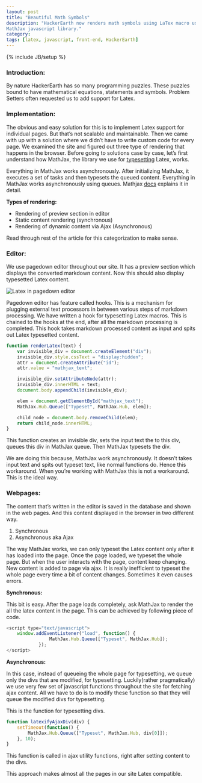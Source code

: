 ```yaml
---
layout: post
title: "Beautiful Math Symbols"
description: "HackerEarth now renders math symbols using LaTex macro using
MathJax javascript library."
category:
tags: [latex, javascript, front-end, HackerEarth]
---
```

{% include JB/setup %}

### Introduction:

By nature HackerEarth has so many programming puzzles. These puzzles bound to have mathematical equations, statements and symbols. Problem Setters often requested us to add support for Latex.

### Implementation:
The obvious and easy solution for this is to implement Latex support for individual pages. But that’s not scalable and maintainable. Then we came with up with a solution where we didn’t have to write custom code for every page. We examined the site and figured out three type of rendering that happens in the browser. Before going to solutions case by case, let’s first understand how MathJax, the library we use for [typesetting](https://en.wikipedia.org/wiki/Typesetting) Latex, works.

Everything in MathJax works asynchronously. After initializing MathJax, it executes a set of tasks and then typesets the queued content. Everything in MathJax works asynchronously using queues. Mathjax [docs](http://docs.mathjax.org/en/latest/start.html) explains it in detail.

**Types of rendering:**

 - Rendering of preview section in editor
 - Static content rendering (synchronous)
 - Rendering of dynamic content via Ajax (Asynchronous)

Read through rest of the article for this categorization to make sense.

### Editor:

We use pagedown editor throughout our site. It has a preview section which displays the converted markdown content. Now this should also display typesetted Latex content.

![Latex in pagedown editor](https://d320jcjashajb2.cloudfront.net/media/uploads/89bea86.png)

Pagedown editor has feature called hooks. This is a mechanism for plugging external text processors in between various steps of markdown processing. We have written a hook for typesetting Latex macros. This is chained to the hooks at the end, after all the markdown processing is completed. This hook takes markdown processed content as input and spits out Latex typesetted content.

```javascript
function renderLatex(text) {
    var invisible_div = document.createElement("div");
    invisible_div.style.cssText = "display:hidden";
    attr = document.createAttribute("id");
    attr.value = "mathjax_text";

    invisible_div.setAttributeNode(attr);
    invisible_div.innerHTML = text;
    document.body.appendChild(invisible_div);

    elem = document.getElementById("mathjax_text");
    MathJax.Hub.Queue(["Typeset", MathJax.Hub, elem]);

    child_node = document.body.removeChild(elem);
    return child_node.innerHTML;
}
```

This function creates an invisible div, sets the input text the to this div, queues this div in MathJax queue. Then MathJax typesets the div.

We are doing this because, MathJax work asynchronously. It doesn’t takes input text and spits out typeset text, like normal functions do. Hence this workaround. When you’re working with MathJax this is not a workaround. This is the ideal way.

### Webpages:
The content that’s written in the editor is saved in the database and shown in the web pages. And this content displayed in the browser in two different way.

 1. Synchronous
 2. Asynchronous aka Ajax

The way MathJax works, we can only typeset the Latex content only after it has loaded into the page. Once the page loaded, we typeset the whole page. But when the user interacts with the page, content keep changing. New content is added to page via ajax. It is really inefficient to typeset the whole page every time a bit of content changes. Sometimes it even causes errors.

**Synchronous:**

This bit is easy. After the page loads completely, ask MathJax to render the all the latex content in the page. This can be achieved by following piece of code.

```javascript
<script type="text/javascript">
    window.addEventListener("load", function() {
                MathJax.Hub.Queue(["Typeset", MathJax.Hub]);
            });
</script>
```

**Asynchronous:**

In this case, instead of queueing the whole page for typesetting, we queue only the divs that are modified, for typesetting. Luckily(rather pragmatically) we use very few set of javascript functions throughout the site for fetching ajax content. All we have to do is to modify these function so that they will queue the modified divs for typesetting.

This is the function for typesetting divs.

```javascript
function latexifyAjaxDiv(div) {
    setTimeout(function() {
        MathJax.Hub.Queue(["Typeset", MathJax.Hub, div[0]]);
    }, 10);
}
```

This function is called in ajax utility functions, right after setting content to the divs.

This approach makes almost all the pages in our site Latex compatible.



